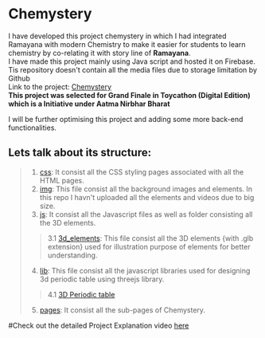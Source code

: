 # Chemystery
I have developed this project chemystery in which I had integrated Ramayana with modern Chemistry to make it easier for students to learn chemistry by co-relating it with story line of **Ramayana**.<br />
I have made this project mainly using Java script and hosted it on Firebase. Tis repository doesn't contain all the media files due to storage limitation by Github <br />
Link to the project: [Chemystery](https://mystery-in-chemistry.web.app/) <br />
**This project was selected for Grand Finale in Toycathon (Digital Edition) which is a Initiative under Aatma Nirbhar Bharat**

I will be further optimising this project and adding some more back-end functionalities.


## Lets talk about its structure:

> 1. [css](https://github.com/Atul240202/chemystery/tree/main/css): It consist all the CSS styling pages associated with all the HTML pages.
> 2. [img](https://github.com/Atul240202/chemystery/tree/main/img): This file consist all the background images and elements. In this repo I havn't uploaded all the elements and videos due to big size.
> 3. [js](https://github.com/Atul240202/chemystery/tree/main/js): It consist all the Javascript files as well as folder consisting all the 3D elements.
> > 3.1 [3d_elements](https://github.com/Atul240202/chemystery/tree/main/js/3d_elements): This file consist all the 3D elements {with .glb extension} used for illustration purpose of elements for better understanding. 
> 4. [lib](https://github.com/Atul240202/chemystery/tree/main/lib): This file consist all the javascript libraries used for designing 3d periodic table using threejs library.
> > 4.1 [3D Periodic table](https://mystery-in-chemistry.web.app/periodic.html)
> 5. [pages](https://github.com/Atul240202/chemystery/tree/main/pages): It consist all the sub-pages of Chemystery.

#Check out the detailed Project Explanation video [here](https://drive.google.com/drive/folders/12tp0-_eVd_VMlyCFkd-DG0bhsFT89hM1?usp=sharing)
